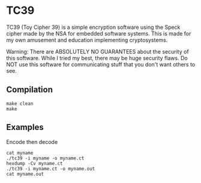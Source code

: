 # TC39

TC39 (Toy Cipher 39) is a simple encryption software using the Speck cipher made by the NSA for embedded software systems. This is made for my own amusement and education implementing cryptosystems.

Warning: There are ABSOLUTELY NO GUARANTEES about the security of this software. While I tried my best, there may be huge security flaws. Do NOT use this software for communicating stuff that you don't want others to see.

## Compilation

```
make clean
make
```

## Examples

Encode then decode
```
cat myname
./tc39 -i myname -o myname.ct
hexdump -Cv myname.ct
./tc39 -i myname.ct -o myname.out
cat myname.out
```
